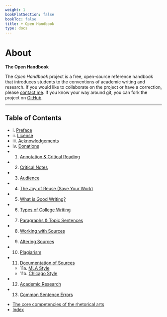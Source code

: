 ```yaml
---
weight: 1
bookFlatSection: false
bookToc: false
title: + Open Handbook
type: docs
---
```


# About

[<i class="fa fa-book-open"></i>](#) **The Open Handbook**

The *Open Handbook* project is a free, open-source reference handbook that introduces students to the conventions of academic writing and research. If you would like to collaborate on the project or have a correction, please [contact me](/about/contact). If you know your way around git, you can fork the project on <i class="fas fa-code-branch"></i> [GitHub](https://github.com/stockphrase/no-silo). 

---

## Table of Contents

- i. [Preface](/resources/open-handbook/preface/)
- ii. [License](/resources/open-handbook/license/)
- iii. [Acknowledgements](/resources/open-handbook/acknowledgments)
- iv. [Donations](/resources/open-handbook/donations)
- 1. [Annotation & Critical Reading](/resources/open-handbook/chapter-1/)
- 2. [Critical Notes](/resources/open-handbook/chapter-2)
- 3. [Audience](/resources/open-handbook/chapter-3)
- 4. [The Joy of Reuse (Save Your Work)](/resources/open-handbook/chapter-4)
- 5. [What is Good Writing?](/resources/open-handbook/chapter-5)
- 6. [Types of College Writing](/resources/open-handbook/chapter-6)
- 7. [Paragraphs & Topic Sentences](/resources/open-handbook/chapter-7)
- 8. [Working with Sources](/resources/open-handbook/chapter-8)
- 9. [Altering Sources](/resources/open-handbook/chapter-9)
- 10. [Plagiarism](/resources/open-handbook/chapter-10)
- 11. [Documentation of Sources](/resources/open-handbook/chapter-11)
    - 11a. [MLA Style](/resources/open-handbook/chapter-11-mla)
    - 11b. [Chicago Style](/resources/open-handbook/chapter-11-chi)
- 12. [Academic Research](/resources/open-handbook/chapter-12)
- 13. [Common Sentence Errors](/resources/open-handbook/chapter-13)
<!---
- 14. [On Style](/resources/open-handbook/chapter-14)
--->
* [The core competencies of the rhetorical arts](core-competencies)
* [Index](/resources/open-handbook/keyword-index)

